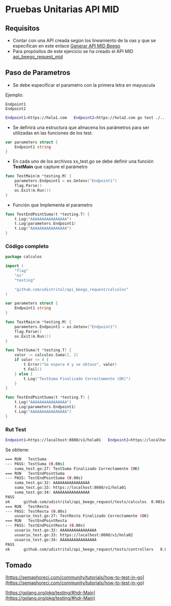 # Pruebas Unitarias API MID


## Requisitos

- Contar con una API creada según los lineamiento de la oas y que se especifican en este enlace [Generar API MID Beego]()
- Para propósitos de este ejercicio se ha creado el API MID [api_beego_request_mid]()

## Paso de Parametros

- Se debe especificar el parametro con la primera letra en mayuscula

Ejemplo:

    Endpoint1
    Endpoint2

```bash
Endpoint1=https://hola1.com   Endpoint2=https://hola2.com go test ./... -v
```

- Se definirá una  estructura que almacena los parámetros para ser utilizadas en las funciones de los test.

```go
var parameters struct {
	Endpoint1 string
}
```

- En cada uno de los archivos xx_test.go se debe definir una función **TestMain** que capture el parámetro

```go
func TestMain(m *testing.M) {
	parameters.Endpoint1 = os.Getenv("Endpoint1")
	flag.Parse()
	os.Exit(m.Run())
}
```

- Función que Implementa el parametro

```go
func TestEndPointSuma(t *testing.T) {
	t.Log("AAAAAAAAAAAAAAAA")
	t.Log(parameters.Endpoint1)
	t.Log("AAAAAAAAAAAAAAAA")
}
```

### Código completo


```go
package calculos

import (
	"flag"
	"os"
	"testing"

	"github.com/udistrital/api_beego_request/calculos"
)

var parameters struct {
	Endpoint1 string
}

func TestMain(m *testing.M) {
	parameters.Endpoint1 = os.Getenv("Endpoint1")
	flag.Parse()
	os.Exit(m.Run())
}

func TestSuma(t *testing.T) {
	valor := calculos.Suma(2, 2)
	if valor != 4 {
		t.Error("Se espera 4 y se obtuvo", valor)
		t.Fail()
	} else {
		t.Log("TestSuma Finalizado Correctamente (OK)")
	}
}

func TestEndPointSuma(t *testing.T) {
	t.Log("AAAAAAAAAAAAAAAA")
	t.Log(parameters.Endpoint1)
	t.Log("AAAAAAAAAAAAAAAA")
}
```

### Rut Test

```bash
Endpoint1=https://localhost:8080/v1/hola01   Endpoint2=https://localhost:8080/v1/hola02 go test ./... -v
```

Se obtiene:

```bash
=== RUN   TestSuma
--- PASS: TestSuma (0.00s)
    suma_test.go:27: TestSuma Finalizado Correctamente (OK)
=== RUN   TestEndPointSuma
--- PASS: TestEndPointSuma (0.00s)
    suma_test.go:32: AAAAAAAAAAAAAAAA
    suma_test.go:33: https://localhost:8080/v1/hola01
    suma_test.go:34: AAAAAAAAAAAAAAAA
PASS
ok  	github.com/udistrital/api_beego_request/tests/calculos	0.001s
=== RUN   TestResta
--- PASS: TestResta (0.00s)
    usuario_test.go:27: TestResta Finalizado Correctamente (OK)
=== RUN   TestEndPointResta
--- PASS: TestEndPointResta (0.00s)
    usuario_test.go:32: AAAAAAAAAAAAAAAA
    usuario_test.go:33: https://localhost:8080/v1/hola02
    usuario_test.go:34: AAAAAAAAAAAAAAAA
PASS
ok  	github.com/udistrital/api_beego_request/tests/controllers	0.003s
```

## Tomado

[https://semaphoreci.com/community/tutorials/how-to-test-in-go](https://semaphoreci.com/community/tutorials/how-to-test-in-go)

[https://golang.org/pkg/testing/#hdr-Main](https://golang.org/pkg/testing/#hdr-Main)
